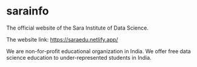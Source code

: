 # sarainfo
The official website of the Sara Institute of Data Science.

The website link: https://saraedu.netlify.app/

We are non-for-profit educational organization in India. We offer free data science education to under-represented students in India.
